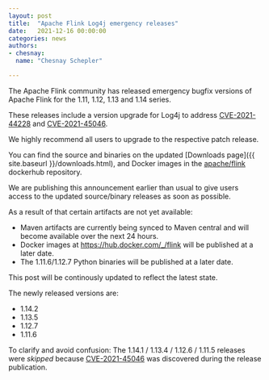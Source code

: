 ```yaml
---
layout: post
title:  "Apache Flink Log4j emergency releases"
date:   2021-12-16 00:00:00
categories: news
authors:
- chesnay:
  name: "Chesnay Schepler"

---
```


The Apache Flink community has released emergency bugfix versions of Apache Flink for the 1.11, 1.12, 1.13 and 1.14 series.

These releases include a version upgrade for Log4j to address [CVE-2021-44228](https://nvd.nist.gov/vuln/detail/CVE-2021-44228) and [CVE-2021-45046](https://nvd.nist.gov/vuln/detail/CVE-2021-45046).

We highly recommend all users to upgrade to the respective patch release.

You can find the source and binaries on the updated [Downloads page]({{ site.baseurl }}/downloads.html), and Docker images in the [apache/flink](https://hub.docker.com/r/apache/flink) dockerhub repository.

<div class="alert alert-info" markdown="1">
We are publishing this announcement earlier than usual to give users access to the updated source/binary releases as soon as possible.

As a result of that certain artifacts are not yet available:

* Maven artifacts are currently being synced to Maven central and will become available over the next 24 hours.
* Docker images at https://hub.docker.com/_/flink will be published at a later date.
* The 1.11.6/1.12.7 Python binaries will be published at a later date.

This post will be continously updated to reflect the latest state.
</div>

<div class="alert alert-info" markdown="1">
The newly released versions are:

* 1.14.2
* 1.13.5
* 1.12.7
* 1.11.6

To clarify and avoid confusion: The  1.14.1 / 1.13.4 / 1.12.6 / 1.11.5 releases were _skipped_ because [CVE-2021-45046](https://nvd.nist.gov/vuln/detail/CVE-2021-45046) was discovered during the release publication.
</div>

